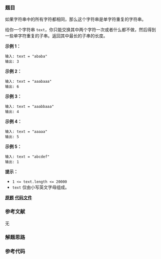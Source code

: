 ### 题目
如果字符串中的所有字符都相同，那么这个字符串是单字符重复的字符串。

给你一个字符串 `text`，你只能交换其中两个字符一次或者什么都不做，然后得到一些单字符重复的子串。返回其中最长的子串的长度。



**示例 1：**

    
    
    输入: text = "ababa"
    输出: 3
    

**示例 2：**

    
    
    输入: text = "aaabaaa"
    输出: 6
    

**示例 3：**

    
    
    输入: text = "aaabbaaa"
    输出: 4
    

**示例 4：**

    
    
    输入: text = "aaaaa"
    输出: 5
    

**示例 5：**

    
    
    输入: text = "abcdef"
    输出: 1
    



**提示：**

  * `1 <= text.length <= 20000`
  * `text` 仅由小写英文字母组成。

 **[原题](https://leetcode-cn.com/problems/swap-for-longest-repeated-character-substring/)**    **[代码文件]()**


### 参考文献
无

### 解题思路




### 参考代码

```go


```




